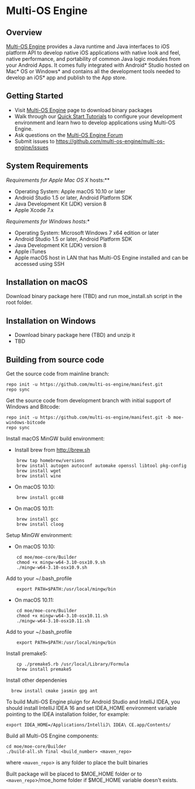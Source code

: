 Multi-OS Engine
===============

Overview
--------
[Multi-OS Engine](http://multi-os-engine.org/) provides a Java runtime and Java interfaces to iOS platform API to develop native iOS applications with native look and feel, native performance, and portability of common Java logic modules from your Android Apps. It comes fully integrated with Android* Studio hosted on Mac* OS or Windows* and contains all the development tools needed to develop an iOS* app and publish to the App store.

Getting Started
---------------

- Visit [Multi-OS Engine](TBD) page to download binary packages
- Walk through our [Quick Start Tutorials](http://doc.multi-os-engine.org) to configure your development environment and learn hwo to develop applications using Multi-OS Engine.
- Ask questions on the [Multi-OS Engine Forum](https://discuss.multi-os-engine.org/)
- Submit issues to https://github.com/multi-os-engine/multi-os-engine/issues


System Requirements
-------------------

**Requirements for Apple* Mac OS X* hosts:**

- Operating System: Apple macOS 10.10 or later
- Android Studio 1.5 or later, Android Platform SDK
- Java Development Kit (JDK) version 8
- Apple Xcode 7.x

**Requirements for Windows* hosts:**

- Operating System: Microsoft Windows 7 x64 edition or later
- Android Studio 1.5 or later, Android Platform SDK
- Java Development Kit (JDK) version 8
- Apple iTunes
- Apple macOS host in LAN that has Multi-OS Engine installed and can be accessed using SSH

Installation on macOS
----------------------

Download binary package here (TBD) and run moe_install.sh script in the root folder.

Installation on Windows
-----------------------

- Download binary package here (TBD) and unzip it
- TBD

Building from source code
-------------------------

Get the source code from mainline branch:
```
repo init -u https://github.com/multi-os-engine/manifest.git
repo sync
```

Get the source code from development branch with initial support of Windows and Bitcode: 
```
repo init -u https://github.com/multi-os-engine/manifest.git -b moe-windows-bitcode
repo sync
```

Install macOS MinGW build environment:
	
- Install brew from http://brew.sh
```	
	brew tap homebrew/versions
	brew install autogen autoconf automake openssl libtool pkg-config
	brew install wget
	brew install wine
```
- On macOS 10.10:
```
	brew install gcc48
```
- On macOS 10.11:
```
	brew install gcc
	brew install cloog
```
Setup MinGW environment:
- On macOS 10.10:

```
	cd moe/moe-core/Builder
	chmod +x mingw-w64-3.10-osx10.9.sh
	./mingw-w64-3.10-osx10.9.sh
```	
Add to your ~/.bash_profile
```	
	export PATH=$PATH:/usr/local/mingw/bin
```
	
- On macOS 10.11:
```
	cd moe/moe-core/Builder
	chmod +x mingw-w64-3.10-osx10.11.sh
	./mingw-w64-3.10-osx10.11.sh
```	
Add to your ~/.bash_profile
```	
	export PATH=$PATH:/usr/local/mingw/bin
```

Install premake5:
```	
	cp ./premake5.rb /usr/local/Library/Formula
	brew install premake5
```

Install other dependenies
```
  brew install cmake jasmin gpg ant
```
To build Multi-OS Engine pluign for Android Studio and IntelliJ IDEA, you should install IntelliJ IDEA 16 and set IDEA_HOME environment variable pointing to the IDEA installation folder, for example:
```
export IDEA_HOME=/Applications/IntelliJ\ IDEA\ CE.app/Contents/
```
Build all Multi-OS Engine components:
```
cd moe/moe-core/Builder
./build-all.sh final <build_number> <maven_repo>
```
where `<maven_repo`> is any folder to place the built binaries

Built package will be placed to $MOE_HOME folder or to `<maven_repo`>/moe_home folder if $MOE_HOME variable doesn't exists.
